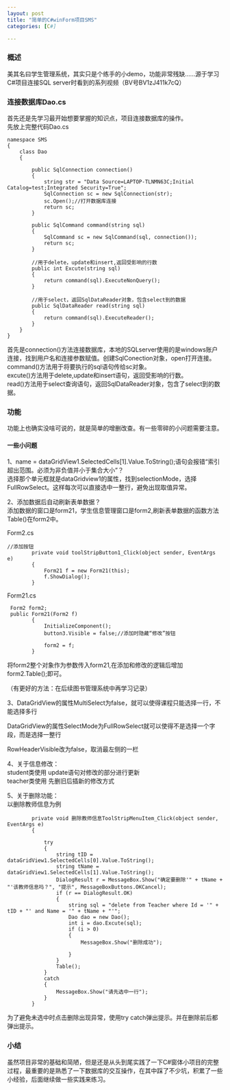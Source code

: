 ```yaml
---
layout: post
title: "简单的C#winForm项目SMS"
categories: [C#]

---
```


### 概述
美其名曰学生管理系统，其实只是个练手的小demo，功能非常残缺……源于学习C#项目连接SQL server时看到的系列视频（BV号BV1zJ411k7cQ）

### 连接数据库Dao.cs
首先还是先学习最开始想要掌握的知识点，项目连接数据库的操作。  
先放上完整代码Dao.cs

```
namespace SMS
{
    class Dao
    {

        public SqlConnection connection()
        {
            string str = "Data Source=LAPTOP-TLNMN63C;Initial Catalog=test;Integrated Security=True";
            SqlConnection sc = new SqlConnection(str);
            sc.Open();//打开数据库连接
            return sc;
        }

        public SqlCommand command(string sql)
        {
            SqlCommand sc = new SqlCommand(sql, connection());
            return sc;
        }

        //用于delete，update和insert,返回受影响的行数
        public int Excute(string sql)
        {
            return command(sql).ExecuteNonQuery();
        }

        //用于select，返回SqlDataReader对象，包含select到的数据
        public SqlDataReader read(string sql)
        {
            return command(sql).ExecuteReader();
        }
    }
}
```
首先是connection()方法连接数据库，本地的SQLserver使用的是windows账户连接，找到用户名和连接参数赋值。创建SqlConection对象，open打开连接。  
command()方法用于将要执行的sql语句传给sc对象。      
excute()方法用于delete,update和insert语句，返回受影响的行数。  
read()方法用于select查询语句，返回SqlDataReader对象，包含了select到的数据。

### 功能
功能上也确实没啥可说的，就是简单的增删改查。有一些零碎的小问题需要注意。

#### 一些小问题
1、name = dataGridView1.SelectedCells[1].Value.ToString();语句会报错“索引超出范围。必须为非负值并小于集合大小”？    
选择那个单元框就是dataGridview1的属性，找到selectionMode，选择FullRowSelect。这样每次可以直接选中一整行，避免出现取值异常。

2、添加数据后自动刷新表单数据？  
添加数据的窗口是form21，学生信息管理窗口是form2,刷新表单数据的函数方法Table()在form2中。  


Form2.cs
```
//添加按钮
        private void toolStripButton1_Click(object sender, EventArgs e)
        {
            Form21 f = new Form21(this);
            f.ShowDialog();
        }
```
Form21.cs
```
 Form2 form2;
 public Form21(Form2 f)
        {
            InitializeComponent();
            button3.Visible = false;//添加时隐藏“修改”按钮

            form2 = f;
        }
```
将form2整个对象作为参数传入form21,在添加和修改的逻辑后增加form2.Table();即可。

（有更好的方法：在后续图书管理系统中再学习记录）

3、DataGridView的属性MultiSelect为false，就可以使得课程只能选择一行，不能选择多行  

DataGridView的属性SelectMode为FullRowSelect就可以使得不是选择一个字段，而是选择一整行  

RowHeaderVisible改为false，取消最左侧的一栏  

4、关于信息修改：  
student类使用 update语句对修改的部分进行更新  
teacher类使用 先删旧后插新的修改方式

5、关于删除功能：  
以删除教师信息为例

```
        private void 删除教师信息ToolStripMenuItem_Click(object sender, EventArgs e)
        {
            
            try
            {
                string tID = dataGridView1.SelectedCells[0].Value.ToString();
                string tName = dataGridView1.SelectedCells[1].Value.ToString();
                DialogResult r = MessageBox.Show("确定要删除'" + tName + "'该教师信息吗？", "提示", MessageBoxButtons.OKCancel);
                if (r == DialogResult.OK)
                {
                    string sql = "delete from Teacher where Id = '" + tID + "' and Name = '" + tName + "'";
                    Dao dao = new Dao();
                    int i = dao.Excute(sql);
                    if (i > 0)
                    {
                        MessageBox.Show("删除成功");
                        
                    }      
                }
                Table();
            }
            catch
            {
                MessageBox.Show("请先选中一行");
            }
        }
```
为了避免未选中时点击删除出现异常，使用try catch弹出提示。并在删除前后都弹出提示。

### 小结
虽然项目非常的基础和简陋，但是还是从头到尾实践了一下C#窗体小项目的完整过程，最重要的是熟悉了一下数据库的交互操作，在其中踩了不少坑，积累了一些小经验，后面继续做一些实践来练习。